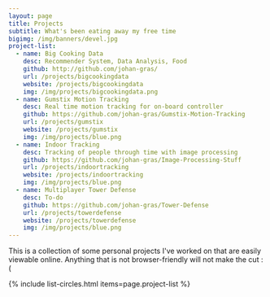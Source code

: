 ```yaml
---
layout: page
title: Projects
subtitle: What's been eating away my free time
bigimg: /img/banners/devel.jpg
project-list:
  - name: Big Cooking Data
    desc: Recommender System, Data Analysis, Food
    github: http://github.com/johan-gras/
    url: /projects/bigcookingdata
    website: /projects/bigcookingdata
    img: /img/projects/bigcookingdata.png
  - name: Gumstix Motion Tracking
    desc: Real time motion tracking for on-board controller
    github: https://github.com/johan-gras/Gumstix-Motion-Tracking
    url: /projects/gumstix
    website: /projects/gumstix
    img: /img/projects/blue.png
  - name: Indoor Tracking
    desc: Tracking of people through time with image processing
    github: https://github.com/johan-gras/Image-Processing-Stuff
    url: /projects/indoortracking
    website: /projects/indoortracking
    img: /img/projects/blue.png
  - name: Multiplayer Tower Defense
    desc: To-do
    github: https://github.com/johan-gras/Tower-Defense
    url: /projects/towerdefense
    website: /projects/towerdefense
    img: /img/projects/blue.png
---
```


This is a collection of some personal projects I've worked on that are easily viewable online. Anything that is not browser-friendly will not make the cut :( 

{% include list-circles.html items=page.project-list %}

